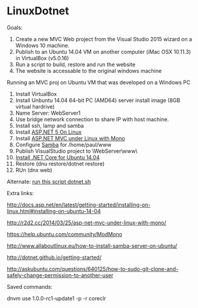 # LinuxDotnet

Goals:

1. Create a new MVC Web project from the Visual Studio 2015 wizard on a Windows 10 machine. 
2. Publish to an Ubuntu 14.04 VM on another computer (iMac OSX 10.11.3) in VirtualBox (v5.0.16)
3. Run a script to build, restore and run the website
4. The website is accessable to the original windows machine


Running an MVC proj on Ubuntu VM that was developed on a Windows PC

1. Install VirtualBox
1. Install Unbuntu 14.04 64-bit PC (AMD64) server install image (8GB virtual hardrive)
1. Name Server: WebServer1
1. Use bridge network connection to share IP with host machine.
1. Install ssh, lamp and samba
1. Install [ASP.NET 5 On Linux](http://docs.asp.net/en/latest/getting-started/installing-on-linux.html#installing-on-ubuntu-14-04)
1. Install [ASP.NET MVC under Linux with Mono](http://r2d2.cc/2014/03/25/asp-net-mvc-under-linux-with-mono/)
1. Configure [Samba](http://www.allaboutlinux.eu/how-to-install-samba-server-on-ubuntu/) for /home/paul/www 
1. Publish VisualStudio project to \\WebServer\www\ 
1. [Install .NET Core for Ubuntu 14.04](http://dotnet.github.io/getting-started/)
1. Restore (dnu restore/dotnet restore)
1. RUn (dnx web)

Alternate: [run this script dotnet.sh](https://github.com/TotzkePaul/LinuxDotnet/blob/master/dotnet.sh)

Extra links:

http://docs.asp.net/en/latest/getting-started/installing-on-linux.html#installing-on-ubuntu-14-04

http://r2d2.cc/2014/03/25/asp-net-mvc-under-linux-with-mono/

https://help.ubuntu.com/community/ModMono

http://www.allaboutlinux.eu/how-to-install-samba-server-on-ubuntu/

http://dotnet.github.io/getting-started/

http://askubuntu.com/questions/640125/how-to-sudo-git-clone-and-safely-change-permission-to-another-user

Saved commands:

dnvm use 1.0.0-rc1-update1 -p -r coreclr

